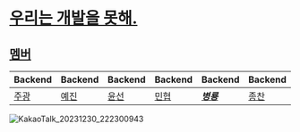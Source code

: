 # [우리는 개발을 못해.](https://www.youtube.com/watch?v=rm5E5paKGLo)

## [멤버](https://www.notion.so/1-7e305b8e057841d0afb1e8664a749d10?pvs=4)
|Backend|Backend|Backend|Backend|Backend|Backend|
|---|---|---|---|---|---|
|[주광](https://github.com/Hju95)|[예진](https://github.com/yejincode)|[윤선](https://github.com/yoonseon12)|[민협](https://github.com/GBGreenBravo)|[_**병룡**_](https://github.com/fingersdanny)|[종찬](https://github.com/oxix97)|

![KakaoTalk_20231230_222300943](https://github.com/Kernel360-cell1/.github/assets/54776553/f24a68e2-c9dd-4721-accd-acafe50d859c)


